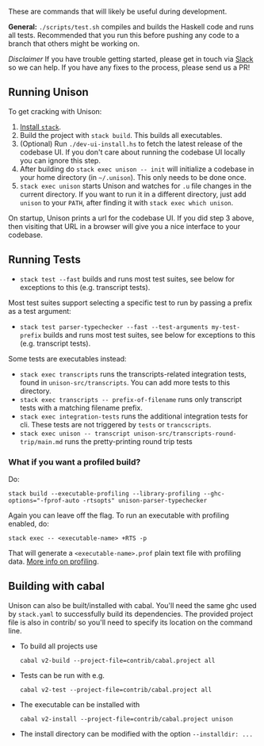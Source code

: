 These are commands that will likely be useful during development.

__General:__ `./scripts/test.sh` compiles and builds the Haskell code and runs all tests. Recommended that you run this before pushing any code to a branch that others might be working on.

_Disclaimer_ If you have trouble getting started, please get in touch via [Slack](https://unison-lang.org/community) so we can help.  If you have any fixes to the process, please send us a PR!

## Running Unison

To get cracking with Unison:

1. [Install `stack`](https://docs.haskellstack.org/en/stable/README/#how-to-install).
2. Build the project with `stack build`. This builds all executables.
3. (Optional) Run `./dev-ui-install.hs` to fetch the latest release of the codebase UI. If you don't care about running the codebase UI locally you can ignore this step.
4. After building do `stack exec unison -- init` will initialize a codebase in your home directory (in `~/.unison`). This only needs to be done once.
5. `stack exec unison` starts Unison and watches for `.u` file changes in the current directory. If you want to run it in a different directory, just add `unison` to your `PATH`, after finding it with `stack exec which unison`.

On startup, Unison prints a url for the codebase UI. If you did step 3 above, then visiting that URL in a browser will give you a nice interface to your codebase.

## Running Tests

* `stack test --fast` builds and runs most test suites, see below for exceptions to this (e.g. transcript tests).

Most test suites support selecting a specific test to run by passing a prefix as a test argument:

* `stack test parser-typechecker --fast --test-arguments my-test-prefix` builds and runs most test suites, see below for exceptions to this (e.g. transcript tests).

Some tests are executables instead:

* `stack exec transcripts` runs the transcripts-related integration tests, found in `unison-src/transcripts`. You can add more tests to this directory.
* `stack exec transcripts -- prefix-of-filename` runs only transcript tests with a matching filename prefix.
* `stack exec integration-tests` runs the additional integration tests for cli. These tests are not triggered by `tests` or `trancscripts`.
* `stack exec unison -- transcript unison-src/transcripts-round-trip/main.md` runs the pretty-printing round trip tests


### What if you want a profiled build?

Do:

    stack build --executable-profiling --library-profiling --ghc-options="-fprof-auto -rtsopts" unison-parser-typechecker

Again you can leave off the flag. To run an executable with profiling enabled, do:

    stack exec -- <executable-name> +RTS -p

That will generate a `<executable-name>.prof` plain text file with profiling data. [More info on profiling](https://downloads.haskell.org/~ghc/latest/docs/html/users_guide/profiling.html).

## Building with cabal

Unison can also be built/installed with cabal. You'll need the same ghc
used by `stack.yaml` to successfully build its dependencies.
The provided project file is also in contrib/ so you'll need to specify
its location on the command line.

* To build all projects use

    `cabal v2-build --project-file=contrib/cabal.project all`

* Tests can be run with e.g.

    `cabal v2-test --project-file=contrib/cabal.project all`

* The executable can be installed with

    `cabal v2-install --project-file=contrib/cabal.project unison`

* The install directory can be modified with the option `--installdir: ...`

